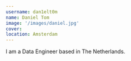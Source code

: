 ```yaml
---
username: dan1elt0m 
name: Daniel Tom 
image: '/images/daniel.jpg'
cover:
location: Amsterdam 
---
```

I am a Data Engineer based in The Netherlands.